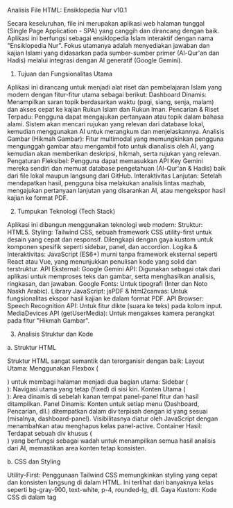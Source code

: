Analisis File HTML: Ensiklopedia Nur v10.1

Secara keseluruhan, file ini merupakan aplikasi web halaman tunggal (Single Page Application - SPA) yang canggih dan dirancang dengan baik. Aplikasi ini berfungsi sebagai ensiklopedia Islam interaktif dengan nama "Ensiklopedia Nur". Fokus utamanya adalah menyediakan jawaban dan kajian Islami yang didasarkan pada sumber-sumber primer (Al-Qur'an dan Hadis) melalui integrasi dengan AI generatif (Google Gemini).

1. Tujuan dan Fungsionalitas Utama

Aplikasi ini dirancang untuk menjadi alat riset dan pembelajaran Islam yang modern dengan fitur-fitur utama sebagai berikut:
Dashboard Dinamis: Menampilkan saran topik berdasarkan waktu (pagi, siang, senja, malam) dan akses cepat ke kajian Rukun Islam dan Rukun Iman.
Pencarian & Riset Terpadu: Pengguna dapat mengajukan pertanyaan atau topik dalam bahasa alami. Sistem akan mencari rujukan yang relevan dari database lokal, kemudian menggunakan AI untuk merangkum dan menjelaskannya.
Analisis Gambar (Hikmah Gambar): Fitur multimodal yang memungkinkan pengguna mengunggah gambar atau mengambil foto untuk dianalisis oleh AI, yang kemudian akan memberikan deskripsi, hikmah, serta rujukan yang relevan.
Pengaturan Fleksibel: Pengguna dapat memasukkan API Key Gemini mereka sendiri dan memuat database pengetahuan (Al-Qur'an & Hadis) baik dari file lokal maupun langsung dari GitHub.
Interaktivitas Lanjutan: Setelah mendapatkan hasil, pengguna bisa melakukan analisis lintas mazhab, mengajukan pertanyaan lanjutan yang disarankan AI, atau mengekspor hasil kajian ke format PDF.

2. Tumpukan Teknologi (Tech Stack)

Aplikasi ini dibangun menggunakan teknologi web modern:
Struktur: HTML5.
Styling: Tailwind CSS, sebuah framework CSS utility-first untuk desain yang cepat dan responsif. Dilengkapi dengan gaya kustom untuk komponen spesifik seperti sidebar, panel, dan accordion.
Logika & Interaktivitas: JavaScript (ES6+) murni tanpa framework eksternal seperti React atau Vue, yang menunjukkan penulisan kode yang solid dan terstruktur.
API Eksternal:
Google Gemini API: Digunakan sebagai otak dari aplikasi untuk memproses teks dan gambar, serta menghasilkan analisis, ringkasan, dan jawaban.
Google Fonts: Untuk tipografi (Inter dan Noto Naskh Arabic).
Library JavaScript:
jsPDF & html2canvas: Untuk fungsionalitas ekspor hasil kajian ke dalam format PDF.
API Browser:
Speech Recognition API: Untuk fitur dikte (suara ke teks) pada kolom input.
MediaDevices API (getUserMedia): Untuk mengakses kamera perangkat pada fitur "Hikmah Gambar".

3. Analisis Struktur dan Kode


a. Struktur HTML

Struktur HTML sangat semantik dan terorganisir dengan baik:
Layout Utama: Menggunakan Flexbox (<div class="flex h-screen">) untuk membagi halaman menjadi dua bagian utama:
Sidebar (<aside>): Navigasi utama yang tetap (fixed) di sisi kiri.
Konten Utama (<main>): Area dinamis di sebelah kanan tempat panel-panel fitur dan hasil ditampilkan.
Panel Dinamis: Konten untuk setiap menu (Dashboard, Pencarian, dll.) ditempatkan dalam div terpisah dengan id yang sesuai (misalnya, dashboard-panel). Visibilitasnya diatur oleh JavaScript dengan menambahkan atau menghapus kelas panel-active.
Container Hasil: Terdapat sebuah div khusus (<div id="results-container">) yang berfungsi sebagai wadah untuk menampilkan semua hasil analisis dari AI, memastikan area konten tetap konsisten.

b. CSS dan Styling

Utility-First: Penggunaan Tailwind CSS memungkinkan styling yang cepat dan konsisten langsung di dalam HTML. Ini terlihat dari banyaknya kelas seperti bg-gray-900, text-white, p-4, rounded-lg, dll.
Gaya Kustom: Kode CSS di dalam tag <style> digunakan untuk hal-hal yang lebih kompleks atau berulang, seperti:
Animasi (fade-in, pulse).
Styling state (misalnya, .nav-item.active, .dictation-btn.recording).
Gaya spesifik untuk komponen seperti accordion (<details>), yang dimodifikasi untuk tampilan yang lebih menarik.
Font khusus untuk teks Arab (.font-arabic).

c. Logika JavaScript

Ini adalah inti dari aplikasi dan sangat terstruktur.
Inisialisasi & Variabel Global:
Saat halaman dimuat (DOMContentLoaded), aplikasi menginisialisasi event listener utama untuk navigasi dan penanganan hasil.
Variabel global penting seperti loadedDatabase (untuk menyimpan data Qur'an/Hadis), viewCache (untuk menyimpan hasil agar tidak perlu generate ulang saat berganti tab), dan pilar2PromptInstruction (instruksi inti untuk AI) didefinisikan di awal.
Prinsip Utama: "Pilar 2"
Variabel pilar2PromptInstruction adalah bagian paling krusial. Ini adalah prompt rekayasa (prompt engineering) yang sangat detail yang menginstruksikan AI ('Nur') untuk bertindak sebagai seorang cendekiawan Muslim.
Aturan Ketat: AI diinstruksikan untuk memprioritaskan Al-Qur'an lalu Hadis (minimal Hasan), melarang penggunaan hadis lemah (Dha'if), dan mensyaratkan format output JSON yang spesifik. Ini adalah inti dari jaminan kualitas dan validitas referensi aplikasi.
Alur Kerja Pencarian (RAG - Retrieval-Augmented Generation):
Input Pengguna: Pengguna memasukkan kueri di panel "Pencarian & Riset".
Retrieval (Pengambilan): Fungsi findRelevantDocuments dijalankan. Fungsi ini menyaring loadedDatabase secara lokal untuk menemukan ayat Al-Qur'an atau Hadis yang paling relevan dengan kueri pengguna berdasarkan pencocokan kata kunci.
Augmentation (Penambahan Konteks): Dokumen yang relevan (jika ditemukan) diformat menjadi konteks teks.
Generation (Generasi Jawaban): Konteks ini, bersama dengan kueri asli dan pilar2PromptInstruction, dikirim ke Gemini API. AI kemudian menghasilkan ringkasan dan analisis berdasarkan konteks yang telah diberikan. Ini memaksa AI untuk menjawab berdasarkan dalil yang valid, bukan dari pengetahuannya sendiri yang tidak terkontrol.
Rendering: Hasil JSON dari API kemudian dirender menjadi HTML yang informatif dan interaktif menggunakan fungsi seperti renderSearchResults dan renderReferensi.
Penanganan Fitur Keamanan (Secure Context):
Kode dengan cerdas memeriksa window.isSecureContext. Fitur seperti Dikte (Speech Recognition) dan Kamera (getUserMedia) hanya diaktifkan jika halaman dimuat melalui HTTPS, karena browser modern mensyaratkannya demi keamanan. Jika tidak, tombol fitur akan dinonaktifkan.
Struktur Fungsi:
Modular: Kode dipecah menjadi fungsi-fungsi dengan tugas yang jelas: showLoading, showError (untuk feedback UI), callGeminiAPI (untuk komunikasi API), render... (untuk menampilkan hasil), panelInitializers (untuk menyiapkan setiap panel saat pertama kali dibuka).
Penanganan Error: Fungsi callGeminiAPI memiliki mekanisme coba lagi (retry) dengan penundaan eksponensial, membuatnya tangguh terhadap masalah jaringan sementara atau kelebihan beban pada API.

Kesimpulan dan Penilaian

File index.html ini adalah contoh luar biasa dari aplikasi web modern yang mandiri (self-contained). Ini bukan sekadar halaman web statis, melainkan sebuah alat riset Islami yang kuat, interaktif, dan dapat diandalkan.
Kekuatan Utama:
Arsitektur Cerdas (RAG): Alih-alih hanya mengandalkan AI secara mentah, aplikasi ini menggunakan pendekatan RAG yang memaksa AI untuk mendasarkan jawabannya pada database rujukan yang telah diverifikasi (meskipun proses verifikasi database itu sendiri terjadi di luar aplikasi ini).
Prompt Engineering yang Solid: Instruksi pilar2PromptInstruction memastikan kualitas, validitas, dan format output yang konsisten dari AI.
User Experience (UX) yang Baik: Tampilan bersih, responsif, dan memberikan feedback yang jelas kepada pengguna (loading, error, status).
Modular dan Terbaca: Kode JavaScript-nya terorganisir dengan baik, membuatnya mudah dipahami dan dikembangkan lebih lanjut.
Fleksibilitas: Pengguna tidak terikat pada satu API Key atau database, memberikan kontrol penuh kepada pengguna akhir.
Secara keseluruhan, ini adalah produk yang dirancang dengan sangat matang dan menunjukkan pemahaman mendalam tentang teknologi web modern dan rekayasa prompt AI untuk menciptakan aplikasi yang bermanfaat dan dapat dipercaya.
